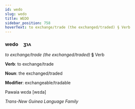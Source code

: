```yaml
---
id: wedo
slug: wedo
title: WEDO
sidebar_position: 758
hoverText: to exchange/trade (the exchanged/traded) § Verb
---
```


### wedo&emsp;<span kind="abugida">ʒɿʌ</span>

*to exchange/trade (the exchanged/traded)* **§** Verb

**Verb**: to exchange/trade

**Noun**: the exchanged/traded

**Modifier**: exchangeable/tradable

Pawaia wɛda [wɛda]

*Trans-New Guinea Language Family*
